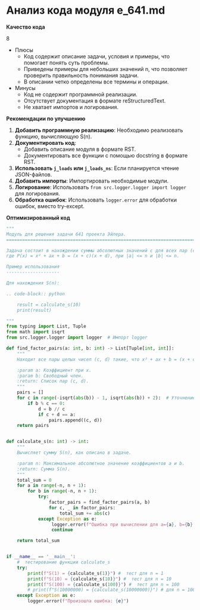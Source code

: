 # Анализ кода модуля e_641.md

**Качество кода**

8
-  Плюсы
    - Код содержит описание задачи, условия и примеры, что помогает понять суть проблемы.
    - Приведены примеры для небольших значений n, что позволяет проверить правильность понимания задачи.
    - В описании четко определены все термины и операции.
-  Минусы
    - Код не содержит программной реализации.
    - Отсутствует документация в формате reStructuredText.
    - Не хватает импортов и логирования.

**Рекомендации по улучшению**

1. **Добавить программную реализацию**: Необходимо реализовать функцию, вычисляющую S(n).
2. **Документировать код**:
   - Добавить описание модуля в формате RST.
   - Документировать все функции с помощью docstring в формате RST.
3. **Использовать `j_loads` или `j_loads_ns`**: Если планируется чтение JSON-файлов.
4. **Добавить импорты**: Импортировать необходимые модули.
5. **Логирование**: Использовать `from src.logger.logger import logger` для логирования.
6. **Обработка ошибок**: Использовать `logger.error` для обработки ошибок, вместо try-except.

**Оптимизированный код**

```python
"""
Модуль для решения задачи 641 проекта Эйлера.
=========================================================================================

Задача состоит в нахождении суммы абсолютных значений c для всех пар (c, d),
где P(x) = x² + ax + b = (x + c)(x + d), при |a| <= n и |b| <= n.

Пример использования
--------------------

Для нахождения S(n):

.. code-block:: python

    result = calculate_s(10)
    print(result)

"""
from typing import List, Tuple
from math import isqrt
from src.logger.logger import logger  # Импорт logger

def find_factor_pairs(a: int, b: int) -> List[Tuple[int, int]]:
    """
    Находит все пары целых чисел (c, d) такие, что x² + ax + b = (x + c)(x + d).

    :param a: Коэффициент при x.
    :param b: Свободный член.
    :return: Список пар (c, d).
    """
    pairs = []
    for c in range(-isqrt(abs(b)) - 1, isqrt(abs(b)) + 2):  # Уточнение диапазона
        if b % c == 0:
            d = b // c
            if c + d == a:
                pairs.append((c, d))
    return pairs


def calculate_s(n: int) -> int:
    """
    Вычисляет сумму S(n), как описано в задаче.

    :param n: Максимальное абсолютное значение коэффициентов a и b.
    :return: Сумма S(n).
    """
    total_sum = 0
    for a in range(-n, n + 1):
        for b in range(-n, n + 1):
            try:
                factor_pairs = find_factor_pairs(a, b)
                for c, _ in factor_pairs:
                    total_sum += abs(c)
            except Exception as e:
                 logger.error(f"Ошибка при вычислении для a={a}, b={b}: {e}")
                 continue

    return total_sum


if __name__ == '__main__':
    #  тестирование функции calculate_s
    try:
        print(f"S(1) = {calculate_s(1)}") #  тест для n = 1
        print(f"S(10) = {calculate_s(10)}") #  тест для n = 10
        print(f"S(100) = {calculate_s(100)}") #  тест для n = 100
        # print(f"S(10000000) = {calculate_s(10000000)}") # для n = 10000000 (расчет занимает значительное время)
    except Exception as e:
        logger.error(f"Произошла ошибка: {e}")
```